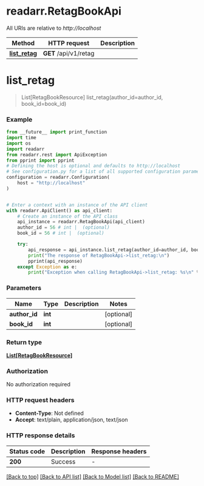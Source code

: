 # readarr.RetagBookApi

All URIs are relative to *http://localhost*

Method | HTTP request | Description
------------- | ------------- | -------------
[**list_retag**](RetagBookApi.md#list_retag) | **GET** /api/v1/retag | 


# **list_retag**
> List[RetagBookResource] list_retag(author_id=author_id, book_id=book_id)



### Example

```python
from __future__ import print_function
import time
import os
import readarr
from readarr.rest import ApiException
from pprint import pprint
# Defining the host is optional and defaults to http://localhost
# See configuration.py for a list of all supported configuration parameters.
configuration = readarr.Configuration(
    host = "http://localhost"
)


# Enter a context with an instance of the API client
with readarr.ApiClient() as api_client:
    # Create an instance of the API class
    api_instance = readarr.RetagBookApi(api_client)
    author_id = 56 # int |  (optional)
    book_id = 56 # int |  (optional)

    try:
        api_response = api_instance.list_retag(author_id=author_id, book_id=book_id)
        print("The response of RetagBookApi->list_retag:\n")
        pprint(api_response)
    except Exception as e:
        print("Exception when calling RetagBookApi->list_retag: %s\n" % e)
```

### Parameters

Name | Type | Description  | Notes
------------- | ------------- | ------------- | -------------
 **author_id** | **int**|  | [optional] 
 **book_id** | **int**|  | [optional] 

### Return type

[**List[RetagBookResource]**](RetagBookResource.md)

### Authorization

No authorization required

### HTTP request headers

 - **Content-Type**: Not defined
 - **Accept**: text/plain, application/json, text/json

### HTTP response details
| Status code | Description | Response headers |
|-------------|-------------|------------------|
**200** | Success |  -  |

[[Back to top]](#) [[Back to API list]](../README.md#documentation-for-api-endpoints) [[Back to Model list]](../README.md#documentation-for-models) [[Back to README]](../README.md)

